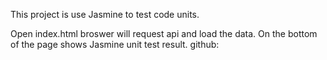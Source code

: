 This project is use Jasmine to test code units.


Open index.html broswer will request api and load the data. On the bottom of the page shows Jasmine unit test result.
github:
